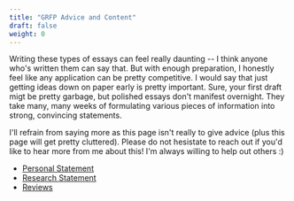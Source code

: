 ```yaml
---
title: "GRFP Advice and Content"
draft: false
weight: 0
---
```


Writing these types of essays can feel really daunting -- I think anyone who's written them can say that. But with enough preparation, I honestly feel like any application can be pretty competitive. I would say that just getting ideas down on paper early is pretty important. Sure, your first draft migt be pretty garbage, but polished essays don't manifest overnight. They take many, many weeks of formulating various pieces of information into strong, convincing statements.

I'll refrain from saying more as this page isn't really to give advice (plus this page will get pretty cluttered). Please do not hesistate to reach out if you'd like to hear more from me about this! I'm always willing to help out others :)

* [Personal Statement](https://www.alexlwyen.com/GRFP/2022_Yen_GRFP_Personal_Statement_Final.pdf)
* [Research Statement](https://www.alexlwyen.com/GRFP/2022_Yen_GRFP_Research_Statement_Final.pdf)
* [Reviews](https://www.alexlwyen.com/GRFP/2022_Yen_GRFP_Reviews.pdf)

<!-- * Start *early*; I think I had my first draft done sometime in late August/early September, but I think I honestly wished I had an initial draft even earlier (sometime around late July/early August). You need enough time, revisions, and discussions to gather and filter all your ideas to put together concise, compelling essays! -->
<!-- * Have people read and edit your essays (this should be a given). I had multiple friends and my advisor read my essays early on and got a lot of feedback. I definitely think I was lucky that my advisor was able to read it over for a couple iterations, but that might not be the case for everyone. If your advisor can't give you that time, then definitely find someone else that can critique your essays! -->
<!-- * I think something that I keep reflecting on from my advisor's advice is that these essays are really non-traditional -- make it as easy as possible for reviewers to digest your information (however that may be). For instance, something that felt so strange to me initially was how I talked about my broader impacts before my intellectual merrit on multiple occaisions. This was recommended by my advisor, and in . Restructure your essays however you feel so that you can get your message across succinctly! -->
<!-- * Lastly, don't go in expecting a win -- I accidentally did that initially and had to stop myself because I knew that mentality would ruin my essays. It's good to feel confident, but take a step back and critically analyze your essay as if reading from an outside perspective. -->